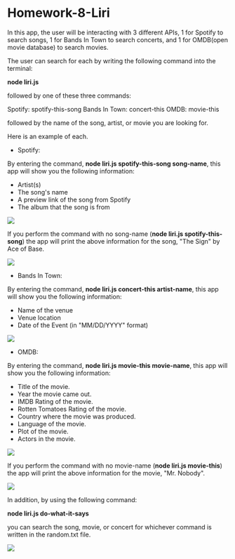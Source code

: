 # Homework-8-Liri

In this app, the user will be interacting with 3 different APIs, 1 for Spotify to search songs, 1 for Bands In Town to search concerts, and 1 for OMDB(open movie database) to search movies. 

The user can search for each by writing the following command into the terminal:

**node liri.js**

followed by one of these three commands:

Spotify: spotify-this-song
Bands In Town: concert-this
OMDB: movie-this

followed by the name of the song, artist, or movie you are looking for.

Here is an example of each.

* Spotify:

By entering the command, **node liri.js spotify-this-song song-name**, this app will show you the following information:

   * Artist(s)
   * The song's name
   * A preview link of the song from Spotify
   * The album that the song is from

![](spotify-this-song.gif)

If you perform the command with no song-name (**node liri.js spotify-this-song**) the app will print the above information for the song, "The Sign" by Ace of Base.

![](spotify-this-song-no-input.gif)

* Bands In Town: 

By entering the command, **node liri.js concert-this artist-name**, this app will show you the following information:

   * Name of the venue
   * Venue location
   * Date of the Event (in "MM/DD/YYYY" format)

![](concert-this.gif)

* OMDB:

By entering the command, **node liri.js movie-this movie-name**, this app will show you the following information:

   * Title of the movie.
   * Year the movie came out.
   * IMDB Rating of the movie.
   * Rotten Tomatoes Rating of the movie.
   * Country where the movie was produced.
   * Language of the movie.
   * Plot of the movie.
   * Actors in the movie.

![](movie-this.gif)

If you perform the command with no movie-name (**node liri.js movie-this**) the app will print the above information for the movie, "Mr. Nobody".

![](movie-this-no-input.gif)

In addition, by using the following command:

**node liri.js do-what-it-says**

you can search the song, movie, or concert for whichever command is written in the random.txt file. 

![](do-what-it-says.gif) 
